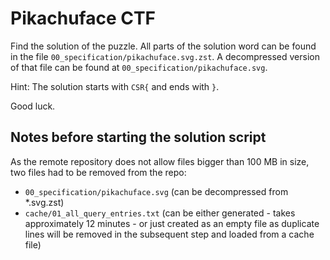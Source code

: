 # Pikachuface CTF

Find the solution of the puzzle. All parts of the solution word can be found in
the file `00_specification/pikachuface.svg.zst`. A decompressed version of that
file can be found at `00_specification/pikachuface.svg`.

Hint: The solution starts with `CSR{` and ends with `}`.

Good luck.

## Notes before starting the solution script

As the remote repository does not allow files bigger than 100 MB in size, two
files had to be removed from the repo:

- `00_specification/pikachuface.svg` (can be decompressed from *.svg.zst)
- `cache/01_all_query_entries.txt` (can be either generated - takes
  approximately 12 minutes - or just created as an empty file as duplicate lines
  will be removed in the subsequent step and loaded from a cache file)
